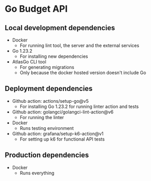 # Go Budget API

## Local development dependencies

- Docker
    - For running lint tool, the server and the external services
- Go 1.23.2
    - For installing new dependencies
- AtlasGo CLI tool
    - For generating migrations
    - Only because the docker hosted version doesn't include Go

## Deployment dependencies

- Github action: actions/setup-go@v5
    - For installing Go 1.23.2 for running linter action and tests
- Github action: golangci/golangci-lint-action@v6
    - For running the linter
- Docker
    - Runs testing environment
- Github action: grafana/setup-k6-action@v1
    - For setting up k6 for functional API tests

## Production dependencies

- Docker
    - Runs everything
